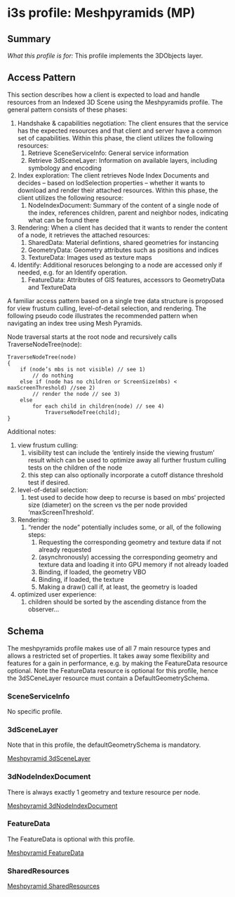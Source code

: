 # i3s profile: Meshpyramids (MP)

## Summary

*What this profile is for:* This profile implements the 3DObjects layer.

## Access Pattern

<p>This section describes how a client is expected to load and handle resources from an Indexed 3D Scene using the Meshpyramids profile.
The general pattern consists of these phases:</p>

1.	Handshake & capabilities negotiation: The client ensures that the service has the expected resources and that client and server have a common set of capabilities. Within this phase, the client utilizes the following resources:
    1.	Retrieve SceneServiceInfo: General service information
    1.	Retrieve 3dSceneLayer: Information on available layers, including symbology and encoding
1.	Index exploration: The client retrieves Node Index Documents and decides – based on lodSelection properties – whether it wants to download and render their attached resources. Within this phase, the client utilizes the following resource:
    1.	NodeIndexDocument: Summary of the content of a single node of the index, references children, parent and neighbor nodes, indicating what can be found there
1.	Rendering: When a client has decided that it wants to render the content of a node, it retrieves the attached resources:
    1.	SharedData: Material defintions, shared geometries for instancing
    1.	GeometryData: Geometry attributes such as positions and indices
    1.	TextureData: Images used as texture maps
1.	Identify: Additional resoruces belonging to a node are accessed only if needed, e.g. for an Identify operation.
    1.	FeatureData: Attributes of GIS features, accessors to GeometryData and TextureData

A familiar access pattern  based on a single tree data structure is proposed for view frustum culling, level-of-detail selection, and rendering. The following pseudo code illustrates the recommended pattern when navigating an index tree using Mesh Pyramids.

Node traversal starts at the root node and recursively calls TraverseNodeTree(node):

    TraverseNodeTree(node)
    {
        if (node’s mbs is not visible) // see 1)
            // do nothing
        else if (node has no children or ScreenSize(mbs) < maxScreenThreshold) //see 2)
            // render the node // see 3)
        else
            for each child in children(node) // see 4)
                TraverseNodeTree(child);
    }

Additional notes:

1. view frustum culling:
    1. visibility test can include the ‘entirely inside the viewing frustum’ result which can be used to optimize away all further frustum culling tests on the children of the node
    1. this step can also optionally incorporate a cutoff distance threshold test  if desired.
2. level-of-detail selection:
    1. test used to decide how deep to recurse is based on mbs‘ projected size (diameter) on the screen vs the per node provided  ‘maxScreenThreshold’.
3. Rendering:
    1. “render the node” potentially includes some, or all, of the following steps:
        1. Requesting the corresponding geometry and texture data if not already requested
        1. (asynchronously) accessing the corresponding geometry and texture data and loading it into GPU memory if not already loaded
        1. Binding, if loaded, the geometry VBO
        1. Binding, if loaded, the texture
        1. Making a draw() call if, at least, the geometry is loaded
1. optimized user experience:
    1. children should be sorted by the ascending distance from the observer…

## Schema

The meshpyramids profile makes use of all 7 main resource types and allows a restricted set of properties. It takes away some flexibility and features for a gain in performance, e.g. by making the FeatureData resource optional. Note the FeatureData resource is optional for this profile, hence the 3dSCeneLayer resource must contain a DefaultGeometrySchema.

### SceneServiceInfo

No specific profile.

### 3dSceneLayer

Note that in this profile, the defaultGeometrySchema is mandatory.

[Meshpyramid 3dSceneLayer](./rules/docs/3dSceneLayerRules.html)

### 3dNodeIndexDocument

There is always exactly 1 geometry and texture resource per node.

[Meshpyramid 3dNodeIndexDocument](./rules/docs/3dNodeIndexDocumentRules.html)

### FeatureData

The FeatureData is optional with this profile.

[Meshpyramid FeatureData](./rules/docs/FeatureDataRules.html)

### SharedResources

[Meshpyramid SharedResources](./rules/docs/SharedResourceRules.html)
